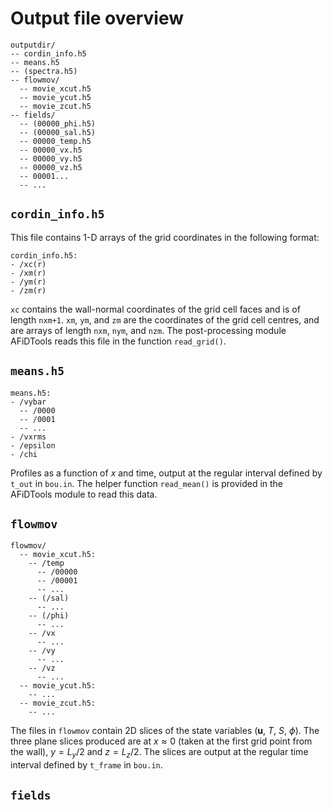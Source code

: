 # Output file overview

```
outputdir/
-- cordin_info.h5
-- means.h5
-- (spectra.h5)
-- flowmov/
  -- movie_xcut.h5
  -- movie_ycut.h5
  -- movie_zcut.h5
-- fields/
  -- (00000_phi.h5)
  -- (00000_sal.h5)
  -- 00000_temp.h5
  -- 00000_vx.h5
  -- 00000_vy.h5
  -- 00000_vz.h5
  -- 00001...
  -- ...
```

## `cordin_info.h5`
This file contains 1-D arrays of the grid coordinates in the following format:
```
cordin_info.h5:
- /xc(r)
- /xm(r)
- /ym(r)
- /zm(r)
```
`xc` contains the wall-normal coordinates of the grid cell faces and is of length `nxm+1`.
`xm`, `ym`, and `zm` are the coordinates of the grid cell centres, and are arrays of length `nxm`, `nym`, and `nzm`.
The post-processing module AFiDTools reads this file in the function `read_grid()`.

## `means.h5`
```
means.h5:
- /vybar
  -- /0000
  -- /0001
  -- ...
- /vxrms
- /epsilon
- /chi
```
Profiles as a function of $x$ and time, output at the regular interval defined by `t_out` in `bou.in`.
The helper function `read_mean()` is provided in the AFiDTools module to read this data.

## `flowmov`
```
flowmov/
  -- movie_xcut.h5:
    -- /temp
      -- /00000
      -- /00001
      -- ...
    -- (/sal)
      -- ...
    -- (/phi)
      -- ...
    -- /vx
      -- ...
    -- /vy
      -- ...
    -- /vz
      -- ...
  -- movie_ycut.h5:
    -- ...
  -- movie_zcut.h5:
    -- ...
```
The files in `flowmov` contain 2D slices of the state variables ($\boldsymbol{u}$, $T$, $S$, $\phi$).
The three plane slices produced are at $x\approx 0$ (taken at the first grid point from the wall), $y=L_y/2$ and $z=L_z/2$.
The slices are output at the regular time interval defined by `t_frame` in `bou.in`.

## `fields`